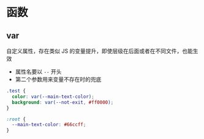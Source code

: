 # 函数

## var
自定义属性，存在类似 JS 的变量提升，即使层级在后面或者在不同文件，也能生效  
- 属性名要以 `--` 开头  
- 第二个参数用来变量不存在时的兜底  

``` css
.test {
  color: var(--main-text-color); 
  background: var(--not-exit, #ff0000);
}

:root {
  --main-text-color: #66ccff;
}
```